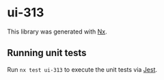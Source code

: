 # ui-313

This library was generated with [Nx](https://nx.dev).

## Running unit tests

Run `nx test ui-313` to execute the unit tests via [Jest](https://jestjs.io).
